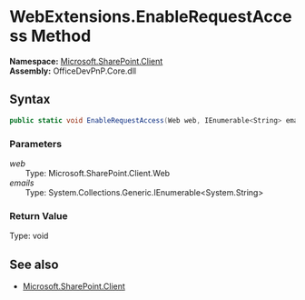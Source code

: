 # WebExtensions.EnableRequestAccess Method  
  

**Namespace:** [Microsoft.SharePoint.Client](Microsoft.SharePoint.Client.md)  
**Assembly:** OfficeDevPnP.Core.dll  
## Syntax
```C#
public static void EnableRequestAccess(Web web, IEnumerable<String> emails)
```
### Parameters
*web*  
&emsp;&emsp;Type: Microsoft.SharePoint.Client.Web  
*emails*  
&emsp;&emsp;Type: System.Collections.Generic.IEnumerable<System.String>  
### Return Value
Type: void  

## See also
- [Microsoft.SharePoint.Client](Microsoft.SharePoint.Client.md)
